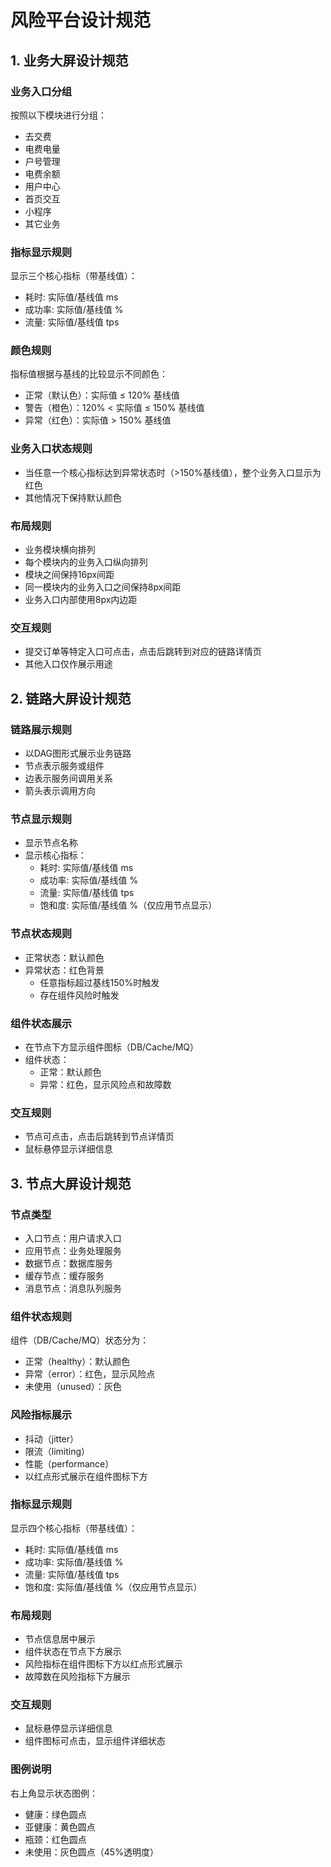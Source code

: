 # 风险平台设计规范

## 1. 业务大屏设计规范

### 业务入口分组
按照以下模块进行分组：
- 去交费
- 电费电量
- 户号管理
- 电费余额
- 用户中心
- 首页交互
- 小程序
- 其它业务

### 指标显示规则
显示三个核心指标（带基线值）：
* 耗时: 实际值/基线值 ms
* 成功率: 实际值/基线值 %
* 流量: 实际值/基线值 tps

### 颜色规则
指标值根据与基线的比较显示不同颜色：
* 正常（默认色）：实际值 ≤ 120% 基线值
* 警告（橙色）：120% < 实际值 ≤ 150% 基线值
* 异常（红色）：实际值 > 150% 基线值

### 业务入口状态规则
* 当任意一个核心指标达到异常状态时（>150%基线值），整个业务入口显示为红色
* 其他情况下保持默认颜色

### 布局规则
* 业务模块横向排列
* 每个模块内的业务入口纵向排列
* 模块之间保持16px间距
* 同一模块内的业务入口之间保持8px间距
* 业务入口内部使用8px内边距

### 交互规则
* 提交订单等特定入口可点击，点击后跳转到对应的链路详情页
* 其他入口仅作展示用途

## 2. 链路大屏设计规范

### 链路展示规则
* 以DAG图形式展示业务链路
* 节点表示服务或组件
* 边表示服务间调用关系
* 箭头表示调用方向

### 节点显示规则
* 显示节点名称
* 显示核心指标：
  - 耗时: 实际值/基线值 ms
  - 成功率: 实际值/基线值 %
  - 流量: 实际值/基线值 tps
  - 饱和度: 实际值/基线值 %（仅应用节点显示）

### 节点状态规则
* 正常状态：默认颜色
* 异常状态：红色背景
  - 任意指标超过基线150%时触发
  - 存在组件风险时触发

### 组件状态展示
* 在节点下方显示组件图标（DB/Cache/MQ）
* 组件状态：
  - 正常：默认颜色
  - 异常：红色，显示风险点和故障数

### 交互规则
* 节点可点击，点击后跳转到节点详情页
* 鼠标悬停显示详细信息

## 3. 节点大屏设计规范

### 节点类型
* 入口节点：用户请求入口
* 应用节点：业务处理服务
* 数据节点：数据库服务
* 缓存节点：缓存服务
* 消息节点：消息队列服务

### 组件状态规则
组件（DB/Cache/MQ）状态分为：
* 正常（healthy）：默认颜色
* 异常（error）：红色，显示风险点
* 未使用（unused）：灰色

### 风险指标展示
* 抖动（jitter）
* 限流（limiting）
* 性能（performance）
* 以红点形式展示在组件图标下方

### 指标显示规则
显示四个核心指标（带基线值）：
* 耗时: 实际值/基线值 ms
* 成功率: 实际值/基线值 %
* 流量: 实际值/基线值 tps
* 饱和度: 实际值/基线值 %（仅应用节点显示）

### 布局规则
* 节点信息居中展示
* 组件状态在节点下方展示
* 风险指标在组件图标下方以红点形式展示
* 故障数在风险指标下方展示

### 交互规则
* 鼠标悬停显示详细信息
* 组件图标可点击，显示组件详细状态

### 图例说明
右上角显示状态图例：
* 健康：绿色圆点
* 亚健康：黄色圆点
* 瓶颈：红色圆点
* 未使用：灰色圆点（45%透明度）

